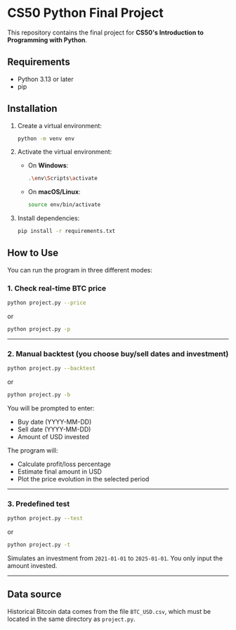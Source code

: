 # CS50 Python Final Project

This repository contains the final project for **CS50's Introduction to Programming with Python**.

## Requirements

- Python 3.13 or later
- pip

## Installation

1. Create a virtual environment:
   ```bash
   python -m venv env
   ```

2. Activate the virtual environment:

   - On **Windows**:
     ```bash
     .\env\Scripts\activate
     ```

   - On **macOS/Linux**:
     ```bash
     source env/bin/activate
     ```

3. Install dependencies:
   ```bash
   pip install -r requirements.txt
   ```

## How to Use

You can run the program in three different modes:

### 1. Check real-time BTC price
```bash
python project.py --price 
```

or

```bash
python project.py -p 
```

---

### 2. Manual backtest (you choose buy/sell dates and investment)
```bash
python project.py --backtest
```

or

```bash
python project.py -b
```

You will be prompted to enter:
- Buy date (YYYY-MM-DD)
- Sell date (YYYY-MM-DD)
- Amount of USD invested

The program will:
- Calculate profit/loss percentage
- Estimate final amount in USD
- Plot the price evolution in the selected period

---

### 3. Predefined test
```bash
python project.py --test
```

or

```bash
python project.py -t
```

Simulates an investment from `2021-01-01` to `2025-01-01`. You only input the amount invested.

---

## Data source

Historical Bitcoin data comes from the file `BTC_USD.csv`, which must be located in the same directory as `project.py`.
